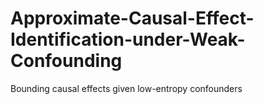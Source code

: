 # Approximate-Causal-Effect-Identification-under-Weak-Confounding
Bounding causal effects given low-entropy confounders
